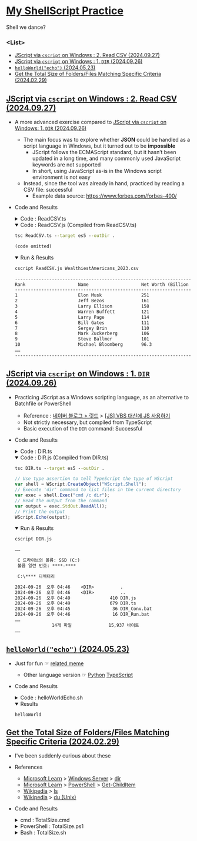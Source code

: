 # [My ShellScript Practice](../README.md#my-shellscript-practice)

Shell we dance?


### \<List>

- [JScript via `cscript` on Windows : 2. Read CSV (2024.09.27)](#jscript-via-cscript-on-windows--2-read-csv-20240926)
- [JScript via `cscript` on Windows : 1. `DIR` (2024.09.26)](#jscript-via-cscript-on-windows--1-dir-20240926)
- [`helloWorld("echo")` (2024.05.23)](#helloworldecho-20240523)
- [Get the Total Size of Folders/Files Matching Specific Criteria (2024.02.29)](#get-the-total-size-of-foldersfiles-matching-specific-criteria-20240229)



## [JScript via `cscript` on Windows : 2. Read CSV (2024.09.27)](#list)

- A more advanced exercise compared to [JScript via `cscript` on Windows: 1. `DIR` (2024.09.26)](#jscript-via-cscript-on-windows--1-dir-20240926)
  - The main focus was to explore whether **JSON** could be handled as a script language in Windows, but it turned out to be **impossible**
    - JScript follows the ECMAScript standard, but it hasn’t been updated in a long time, and many commonly used JavaScript keywords are not supported
    - In short, using JavaScript as-is in the Windows script environment is not easy
  - Instead, since the tool was already in hand, practiced by reading a CSV file: successful
    - Example data source: https://www.forbes.com/forbes-400/
- Code and Results
  <details>
    <summary>Code : ReadCSV.ts</summary>

  ```ts
  const COLUMN_WIDTH: number = 24; // Fixed column width for each cell in the output
  ```
  ```ts
  // Create FileSystemObject
  var fso: any = WScript.CreateObject("Scripting.FileSystemObject");

  // Get the command-line arguments
  var args: any = WScript.Arguments;

  // Check if the CSV file path is provided as an argument
  if (args.length < 1) {
      WScript.Echo("Usage: cscript JScript_RunViaCscript.js <csvFileName>");
      WScript.Quit(1);
  }
  ```
  ```ts
  // Get the CSV file name from the argument
  var csvFileName: string = args.Item(0);

  // Get the current folder where the script is running
  var scriptFullPath: string = WScript.ScriptFullName;
  var currentFolder: string = fso.GetParentFolderName(scriptFullPath);

  // Construct the full path to the CSV file
  var csvFilePath: string = fso.BuildPath(currentFolder, csvFileName);

  // Exit early if the file doesn't exist
  if (!fso.FileExists(csvFilePath)) {
      WScript.Echo("File not found: " + csvFilePath);
      WScript.Quit(1);
  }
  ```
  ```ts
  // Function to read CSV content from file
  function readCsvFile(filePath: string): string {
      var file = fso.OpenTextFile(filePath, 1); // 1 = ForReading
      var content = file.ReadAll();
      file.Close();
      return content;
  }
  ```
  ```ts
  // Function to manually trim whitespace from both ends of a string
  function manualTrim(str: string): string {
      var start: number = 0;
      var end: number = str.length - 1;

      while (start <= end && (str.charAt(start) === ' ' || str.charAt(start) === '\t')) {
          start++;
      }
      while (end >= start && (str.charAt(end) === ' ' || str.charAt(end) === '\t')) {
          end--;
      }
      return str.substring(start, end + 1);
  }
  ```
  ```ts
  // Function to pad a string to a specified width by appending spaces
  function padString(str: string, width: number): string {
      str = manualTrim(str); // Trim the string first
      var paddedString: string = str;
      while (paddedString.length < width) {
          paddedString += " "; // Append spaces until reaching the desired width
      }
      return paddedString;
  }
  ```
  ```ts
  // Function to print the separator line
  function printSeparatorLine(columns: number) {
      var separatorLine: string = "";
      for (var i = 0; i < columns * COLUMN_WIDTH; i++) {
          separatorLine += "-";
      }
      WScript.Echo(separatorLine);
  }
  ```
  ```ts
  // Function to print headers
  function printHeaders(headers: string[]) {
      var headerOutput: string = "";
      for (var h = 0; h < headers.length; h++) {
          headerOutput += padString(headers[h], COLUMN_WIDTH);
      }
      WScript.Echo(headerOutput);
  }
  ```
  ```ts
  // Function to process CSV content
  function processCsvContent(csvContent: string) {
      var lines: string[] = csvContent.split("\r\n");
      var headers: string[] = lines[0].split(",");

      printSeparatorLine(headers.length);
      printHeaders(headers);
      printSeparatorLine(headers.length);

      for (var i = 1; i < lines.length; i++) {
          var line: string = lines[i];
          var trimmedLine: string = manualTrim(line);
          if (trimmedLine !== "") {
              var row: string[] = trimmedLine.split(",");
              var record: string = "";
              for (var j = 0; j < headers.length; j++) {
                  record += padString(row[j] ? manualTrim(row[j]) : "N/A", COLUMN_WIDTH);
              }
              WScript.Echo(record);
          }
      }

      printSeparatorLine(headers.length);
  }
  ```
  ```ts
  // Main execution flow
  var csvContent: string = readCsvFile(csvFilePath);
  processCsvContent(csvContent);
  ```
  </details>
  <details open="">
    <summary>Code : ReadCSV.js (Compiled from ReadCSV.ts)</summary>

  ```bat
  tsc ReadCSV.ts --target es5 --outDir .
  ```
  ```txt
  (code omitted)
  ```
  </details>
  <details open="">
    <summary>Run & Results</summary>

  ```bat
  cscript ReadCSV.js WealthiestAmericans_2023.csv
  ```
  ```txt
  ------------------------------------------------------------------------------------------------------------------------------------------------
  Rank                    Name                    Net Worth (Billion $)   Age                     State                   Source
  ------------------------------------------------------------------------------------------------------------------------------------------------
  1                       Elon Musk               251                     52                      Texas                   Tesla & SpaceX
  2                       Jeff Bezos              161                     59                      Washington              Amazon
  3                       Larry Ellison           158                     79                      California              Oracle
  4                       Warren Buffett          121                     93                      Nebraska                Berkshire Hathaway
  5                       Larry Page              114                     50                      California              Google
  6                       Bill Gates              111                     67                      Washington              Microsoft
  7                       Sergey Brin             110                     50                      California              Google
  8                       Mark Zuckerberg         106                     39                      California              Facebook
  9                       Steve Ballmer           101                     67                      Washington              Microsoft
  10                      Michael Bloomberg       96.3                    81                      New York                Bloomberg LP
  ……
  ------------------------------------------------------------------------------------------------------------------------------------------------
  ```
  </details>


## [JScript via `cscript` on Windows : 1. `DIR` (2024.09.26)](#list)

- Practicing JScript as a Windows scripting language, as an alternative to Batchfile or PowerShell
  - Reference : [네이버 블로그 > 릿드](https://blog.naver.com/jktk1/) > [[JS] VBS 대신에 JS 사용하기](https://blog.naver.com/jktk1/223595638352)
  - Not strictly necessary, but compiled from TypeScript
  - Basic execution of the `DIR` command: Successful
- Code and Results
  <details>
    <summary>Code : DIR.ts</summary>

  ```ts
  // Define interfaces for better type checking
  interface WScriptShell {
      Exec(command: string): WScriptExec;
  }

  interface WScriptExec {
      StdOut: {
          ReadAll(): string;
      };
  }

  // Use type assertion to tell TypeScript the type of WScript
  const shell: WScriptShell = (WScript as any).CreateObject("WScript.Shell");

  // Execute 'dir' command to list files in the current directory
  const exec: WScriptExec = shell.Exec("cmd /c dir");

  // Read the output from the command
  const output: string = exec.StdOut.ReadAll();

  // Print the output
  (WScript as any).Echo(output);
  ```
  </details>
  <details open="">
    <summary>Code : DIR.js (Compiled from DIR.ts)</summary>

  ```bat
  tsc DIR.ts --target es5 --outDir .
  ```
  ```js
  // Use type assertion to tell TypeScript the type of WScript
  var shell = WScript.CreateObject("WScript.Shell");
  // Execute 'dir' command to list files in the current directory
  var exec = shell.Exec("cmd /c dir");
  // Read the output from the command
  var output = exec.StdOut.ReadAll();
  // Print the output
  WScript.Echo(output);
  ```
  </details>
  <details open="">
    <summary>Run & Results</summary>

  ```bat
  cscript DIR.js
  ```
  ```txt
  ……

   C 드라이브의 볼륨: SSD (C:)
   볼륨 일련 번호: ****-****

   C:\**** 디렉터리

  2024-09-26  오후 04:46    <DIR>          .
  2024-09-26  오후 04:46    <DIR>          ..
  2024-09-26  오후 04:49               410 DIR.js
  2024-09-26  오후 04:49               679 DIR.ts
  2024-09-26  오후 04:45                36 DIR_Conv.bat
  2024-09-26  오후 04:46                16 DIR_Run.bat
  ……
                14개 파일              15,937 바이트
  ……
  ```
  </details>


## [`helloWorld("echo")` (2024.05.23)](#list)

- Just for fun ☞ [related meme](https://www.reddit.com/r/ProgrammerHumor/comments/13u2mfm/_/)
  - Other language version ☞ [Python](/Python/README.md#hello_worldprint-20240523) [TypeScript](https://github.com/kimpro82/MyWebPractice/blob/main/TypeScript/README.md#helloworldconsolelog-20240523)
- Code and Results
  <details>
    <summary>Code : helloWorldEcho.sh</summary>

  ```bash
  #!/bin/bash
  ```
  ```bash
  helloWorld() {
      # Retrieves the current function name and calls the given function dynamically.
      #
      # Arguments:
      #     funcName (str): The name of the function to call.
      # Returns:
      #     None
      local funcName=$1
      local currentFuncName="${FUNCNAME[0]}"

      # Invokes the function with the given name and passes the current function name as an argument.
      "$funcName" "$currentFuncName"
  }
  ```
  ```bash
  # Call the helloWorld function.
  helloWorld "echo"
  ```
  </details>
  <details open="">
    <summary>Results</summary>

  ```shell
  helloWorld
  ```
  </details>


## [Get the Total Size of Folders/Files Matching Specific Criteria (2024.02.29)](#list)

- I've been suddenly curious about these
- References
  - [Microsoft Learn](https://learn.microsoft.com/) > [Windows Server](https://learn.microsoft.com/windows-server/) > [dir](https://learn.microsoft.com/windows-server/administration/windows-commands/dir)
  - [Microsoft Learn](https://learn.microsoft.com/) > [PowerShell](https://learn.microsoft.com/powershell/) > [Get-ChildItem](https://learn.microsoft.com/powershell/module/microsoft.powershell.management/get-childitem)
  - [Wikipedia](https://en.wikipedia.org/) > [ls](https://en.wikipedia.org/wiki/Ls)
  - [Wikipedia](https://en.wikipedia.org/) > [du (Unix)](https://en.wikipedia.org/wiki/Du_(Unix))
- Code and Results
  <details>
    <summary>cmd : TotalSize.cmd</summary>

  ```cmd
  dir
  ```
  ```cmd
  C 드라이브의 볼륨: SSD (C:)
  볼륨 일련 번호: ****-****

  C:\****\MyPractice\Shell 디렉터리

  2024-03-01  오전 01:52    <DIR>          .
  2024-03-01  오전 01:52    <DIR>          ..
  2024-03-01  오전 02:13               104 TotalSize.cmd
  2024-03-01  오전 02:17               183 TotalSize.ps1
  2024-03-01  오전 02:18               164 TotalSize.sh
                3개 파일                 451 바이트
                2개 디렉터리   4,160,643,072 바이트 남음
  ```

  ```cmd
  dir *.cmd
  ```
  ```cmd
  C 드라이브의 볼륨: SSD (C:)
  볼륨 일련 번호: ****-****

  C:\****\MyPractice\Shell 디렉터리

  2024-03-01  오전 02:13               104 TotalSize.cmd
                1개 파일                 104 바이트
                0개 디렉터리   4,164,726,784 바이트 남음
  ```
  </details>
  <details>
    <summary>PowerShell : TotalSize.ps1</summary>

  ```powershell
  get-childitem
  ```
  ```powershell
      디렉터리: C:\****\MyPractice\Shell


  Mode                LastWriteTime     Length Name
  ----                -------------     ------ ----
  -a---      2024-03-01   오전 2:13        104 TotalSize.cmd
  -a---      2024-03-01   오전 2:17        183 TotalSize.ps1
  -a---      2024-03-01   오전 2:18        164 TotalSize.sh
  ```

  ```powershell
  get-childitem *.ps1
  ```
  ```powershell
  -a---      2024-03-01   오전 2:17        183 TotalSize.ps1
  ```

  ```powershell
  get-childitem | measure-object -property length -sum
  ```
  ```powershell
  Count    : 3
  Average  :
  Sum      : 451
  Maximum  :
  Minimum  :
  Property : Length
  ```
  </details>
  <details>
    <summary>Bash : TotalSize.sh</summary>

  ```bash
  ls -l
  ```
  ```bash
  total 3
  -rw-r--r-- 1 fya 197609 104 Mar  1 02:13 TotalSize.cmd
  -rw-r--r-- 1 fya 197609 183 Mar  1 02:17 TotalSize.ps1
  -rwxr-xr-x 1 fya 197609 164 Mar  1 02:18 TotalSize.sh
  ```
  
  ```bash
  du -c 
  ```
  ```bash
  3       .
  3       total
  ```
  
  ```bash
  du -ch
  ```
  ```bash
  3.0K    .
  3.0K    total
  ```

  ```bash
  du -cb
  ```
  ```bash
  451     .
  451     total
  ```

  ```bash
  du -cb *
  ```
  ```bash
  104     TotalSize.cmd
  183     TotalSize.ps1
  164     TotalSize.sh
  451     total
  ```

  ```bash
  du -cb *.sh
  ```
  ```bash
  164     TotalSize.sh
  164     total
  ```
  </details>

